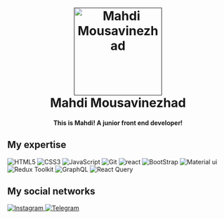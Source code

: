 
<h1 align="center">
  <br>
  <a href=""><img src="https://s31.picofile.com/file/8474260934/_2dc6c760_b5a1_4d92_91b4_53c63c743601_removebg_preview.png" alt="Mahdi Mousavinezhad" width="200"></a>
  <br>
  Mahdi Mousavinezhad
</h1>

<h4 align="center">This is Mahdi! A junior front end developer!</h4>

## My expertise

<p>

<img alt="HTML5" src="https://img.shields.io/badge/Html5-%23E34F26.svg?style=for-the-badge&logo=html5&logoColor=white" />
<img alt="CSS3" src="https://img.shields.io/badge/Css3-%231572B6.svg?style=for-the-badge&logo=css3&logoColor=white" />
<img alt="JavaScript" src="https://img.shields.io/badge/Javascript-%23323330.svg?style=for-the-badge&logo=javascript&logoColor=%23F7DF1E" />
<img alt="Git" src="https://img.shields.io/badge/Git-%23F05033.svg?style=for-the-badge&logo=git&logoColor=white" />
<img alt="react" src="https://img.shields.io/badge/React-%2320232a.svg?style=for-the-badge&logo=react&logoColor=%2361DAFB" />
<img alt="BootStrap" src="https://img.shields.io/badge/Bootstrap-8A2BE2.svg?style=for-the-badge&logo=bootstrap&logoColor=red" />
<img alt="Material ui" src="https://img.shields.io/badge/-Material ui-%23007ACC?style=for-the-badge&logo=graphql&logoColor=white" />
<img alt="Redux Toolkit" src="https://img.shields.io/badge/Redux_Toolkit-764ABC?style=for-the-badge&logo=redux&logoColor=white" />
<img alt="GraphQL" src="https://img.shields.io/badge/-GraphQL-E10098?style=for-the-badge&logo=graphql&logoColor=white" />
<img alt="React Query" src="https://img.shields.io/badge/React_Query-FF4154?style=for-the-badge&logo=react-query&logoColor=white" />
  

</p>

## My social networks
<a href="https://www.instagram.com/https_mahdix">
    <img alt="Instagram" src="https://img.shields.io/badge/Instagram-%23E4405F.svg?style=for-the-badge&logo=Instagram&logoColor=white" />
</a>
<!-- <a href="">
    <img alt="YouTube" src="https://img.shields.io/badge/YouTube-%23FF0000.svg?style=for-the-badge&logo=YouTube&logoColor=white" />
</a> -->
<a href="https://t.me/BIGsMahdi">
    <img alt="Telegram" src="https://img.shields.io/badge/Telegram-2CA5E0?style=for-the-badge&logo=telegram&logoColor=white" />
</a>
